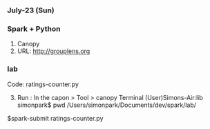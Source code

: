 
### July-23 (Sun)

### Spark + Python

1. Canopy
2. URL: http://grouplens.org


### lab
Code: ratings-counter.py

3. Run : In the capon > Tool > canopy Terminal
(User)Simons-Air:lib simonpark$ pwd
/Users/simonpark/Documents/dev/spark/lab/

$spark-submit ratings-counter.py 
